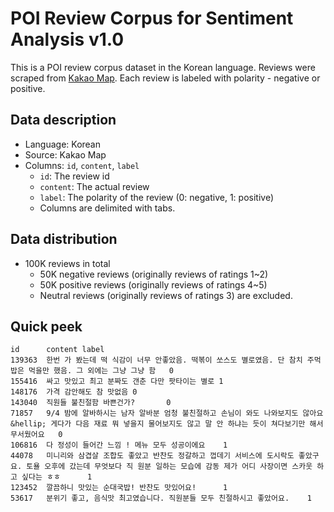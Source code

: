 # POI Review Corpus for Sentiment Analysis v1.0

This is a POI review corpus dataset in the Korean language. Reviews were scraped from [Kakao Map](https://map.kakao.com). Each review is labeled with polarity - negative or positive.

## Data description

- Language: Korean
- Source: Kakao Map
- Columns: `id`, `content`, `label`
  - `id`: The review id
  - `content`: The actual review
  - `label`: The polarity of the review (0: negative, 1: positive)
  - Columns are delimited with tabs.

## Data distribution

- 100K reviews in total
  - 50K negative reviews (originally reviews of ratings 1~2)
  - 50K positive reviews (originally reviews of ratings 4~5)
  - Neutral reviews (originally reviews of ratings 3) are excluded.

## Quick peek

```
id      content label
139363  한번 가 봤는데 떡 식감이 너무 안좋았음. 떡볶이 쏘스도 별로였음. 단 참치 주먹밥은 먹을만 했음. 그 외에는 그냥 그냥 함   0
155416  싸고 맛있고 최고 분짜도 갠춘 다만 팟타이는 별로 1
148176  가격 감안해도 참 맛없음 0
143040  직원들 불친절함 바쁜건가?       0
71857   9/4 밤에 알바하시는 남자 알바분 엄청 불친절하고 손님이 와도 나와보지도 않아요&hellip; 게다가 다음 재료 뭐 넣을지 물어보지도 않고 말 안 하냐는 듯이 쳐다보기만 해서 무서웠어요   0
106816  다 정성이 들어간 느낌 ! 메뉴 모두 성공이에요    1
44078   미니리와 삼겹살 조합도 좋았고 반찬도 정갈하고 껍데기 서비스에 도시락도 좋았구요. 토욜 오후에 갔는데 무엇보다 직 원분 일하는 모습에 감동 제가 어디 사장이면 스카웃 하고 싶다는 ㅎㅎ      1
123452  깔끔하니 맛있는 순대국밥! 반찬도 맛있어요!      1
53617   분위기 좋고, 음식맛 최고였습니다. 직원분들 모두 친절하시고 좋았어요.    1
```

